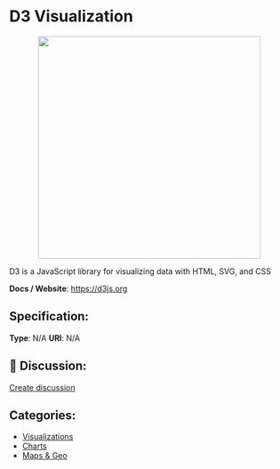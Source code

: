 # D3 Visualization
<p align="center">
    <img width="400" src="https://raw.githubusercontent.com/apis-list/apis-list/apis/d3-visualization/logo_256x256.png" />
</p>

D3 is a JavaScript library for visualizing data with HTML, SVG, and CSS

**Docs / Website**: https://d3js.org

## Specification:
**Type**:  N/A 
**URI**:  N/A 

## 💬 Discussion:
[Create discussion](link)

## Categories:
- [Visualizations](https://github.com/apis-list/apis-list#visualizations)
- [Charts](https://github.com/apis-list/apis-list#charts)
- [Maps & Geo](https://github.com/apis-list/apis-list#maps-and-geo)





